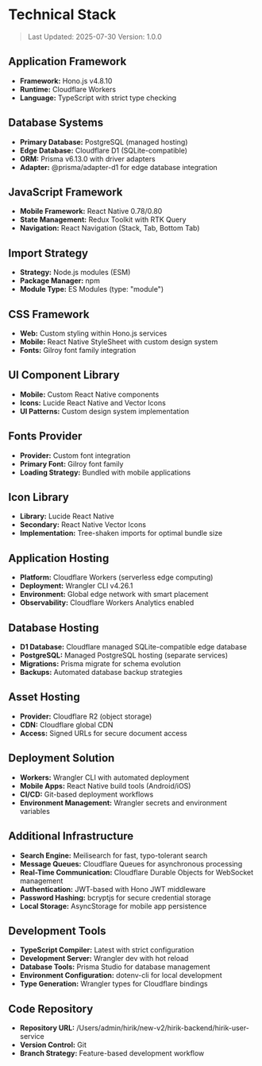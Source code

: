 # Technical Stack

> Last Updated: 2025-07-30
> Version: 1.0.0

## Application Framework
- **Framework:** Hono.js v4.8.10
- **Runtime:** Cloudflare Workers
- **Language:** TypeScript with strict type checking

## Database Systems
- **Primary Database:** PostgreSQL (managed hosting)
- **Edge Database:** Cloudflare D1 (SQLite-compatible)
- **ORM:** Prisma v6.13.0 with driver adapters
- **Adapter:** @prisma/adapter-d1 for edge database integration

## JavaScript Framework
- **Mobile Framework:** React Native 0.78/0.80
- **State Management:** Redux Toolkit with RTK Query
- **Navigation:** React Navigation (Stack, Tab, Bottom Tab)

## Import Strategy
- **Strategy:** Node.js modules (ESM)
- **Package Manager:** npm
- **Module Type:** ES Modules (type: "module")

## CSS Framework
- **Web:** Custom styling within Hono.js services
- **Mobile:** React Native StyleSheet with custom design system
- **Fonts:** Gilroy font family integration

## UI Component Library
- **Mobile:** Custom React Native components
- **Icons:** Lucide React Native and Vector Icons
- **UI Patterns:** Custom design system implementation

## Fonts Provider
- **Provider:** Custom font integration
- **Primary Font:** Gilroy font family
- **Loading Strategy:** Bundled with mobile applications

## Icon Library
- **Library:** Lucide React Native
- **Secondary:** React Native Vector Icons
- **Implementation:** Tree-shaken imports for optimal bundle size

## Application Hosting
- **Platform:** Cloudflare Workers (serverless edge computing)
- **Deployment:** Wrangler CLI v4.26.1
- **Environment:** Global edge network with smart placement
- **Observability:** Cloudflare Workers Analytics enabled

## Database Hosting
- **D1 Database:** Cloudflare managed SQLite-compatible edge database
- **PostgreSQL:** Managed PostgreSQL hosting (separate services)
- **Migrations:** Prisma migrate for schema evolution
- **Backups:** Automated database backup strategies

## Asset Hosting
- **Provider:** Cloudflare R2 (object storage)
- **CDN:** Cloudflare global CDN
- **Access:** Signed URLs for secure document access

## Deployment Solution
- **Workers:** Wrangler CLI with automated deployment
- **Mobile Apps:** React Native build tools (Android/iOS)
- **CI/CD:** Git-based deployment workflows
- **Environment Management:** Wrangler secrets and environment variables

## Additional Infrastructure
- **Search Engine:** Meilisearch for fast, typo-tolerant search
- **Message Queues:** Cloudflare Queues for asynchronous processing
- **Real-Time Communication:** Cloudflare Durable Objects for WebSocket management
- **Authentication:** JWT-based with Hono JWT middleware
- **Password Hashing:** bcryptjs for secure credential storage
- **Local Storage:** AsyncStorage for mobile app persistence

## Development Tools
- **TypeScript Compiler:** Latest with strict configuration
- **Development Server:** Wrangler dev with hot reload
- **Database Tools:** Prisma Studio for database management
- **Environment Configuration:** dotenv-cli for local development
- **Type Generation:** Wrangler types for Cloudflare bindings

## Code Repository
- **Repository URL:** /Users/admin/hirik/new-v2/hirik-backend/hirik-user-service
- **Version Control:** Git
- **Branch Strategy:** Feature-based development workflow